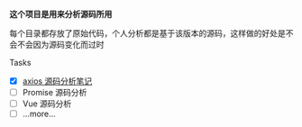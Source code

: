 ﻿

**这个项目是用来分析源码所用**

每个目录都存放了原始代码，个人分析都是基于该版本的源码，这样做的好处是不会不会因为源码变化而过时

Tasks

- [x] [axios 源码分析笔记](./analysis.axios.md)
- [ ] Promise 源码分析
- [ ] Vue 源码分析
- [ ] ...more...
